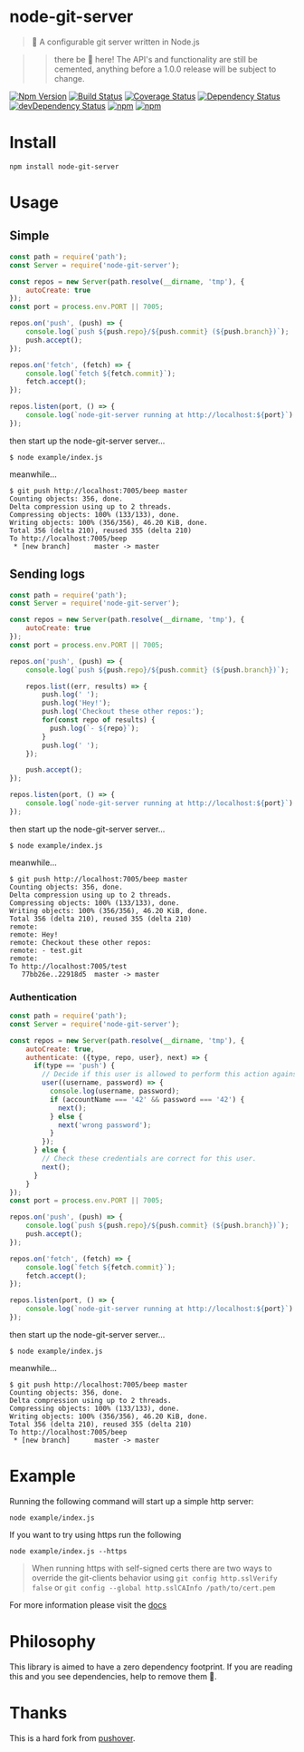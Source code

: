 # node-git-server

> 🎡 A configurable git server written in Node.js

>> there be 🐲 here! The API's and functionality are still be cemented, anything before a 1.0.0 release will be subject to change.

[![Npm Version](https://img.shields.io/npm/v/node-git-server.svg)](https://www.npmjs.com/package/node-git-server)
[![Build Status](https://travis-ci.org/gabrielcsapo/node-git-server.svg?branch=master)](https://travis-ci.org/gabrielcsapo/node-git-server)
[![Coverage Status](https://lcov-server.gabrielcsapo.com/badge/github%2Ecom/gabrielcsapo/node-git-server.svg)](https://lcov-server.gabrielcsapo.com/coverage/github%2Ecom/gabrielcsapo/node-git-server)
[![Dependency Status](https://starbuck.gabrielcsapo.com/badge/github/gabrielcsapo/node-git-server/status.svg)](https://starbuck.gabrielcsapo.com/github/gabrielcsapo/node-git-server)
[![devDependency Status](https://starbuck.gabrielcsapo.com/badge/github/gabrielcsapo/node-git-server/dev-status.svg)](https://starbuck.gabrielcsapo.com/github/gabrielcsapo/node-git-server#info=devDependencies)
[![npm](https://img.shields.io/npm/dt/node-git-server.svg)]()
[![npm](https://img.shields.io/npm/dm/node-git-server.svg)]()

# Install

```
npm install node-git-server
```

# Usage

## Simple

```javascript
const path = require('path');
const Server = require('node-git-server');

const repos = new Server(path.resolve(__dirname, 'tmp'), {
    autoCreate: true
});
const port = process.env.PORT || 7005;

repos.on('push', (push) => {
    console.log(`push ${push.repo}/${push.commit} (${push.branch})`);
    push.accept();
});

repos.on('fetch', (fetch) => {
    console.log(`fetch ${fetch.commit}`);
    fetch.accept();
});

repos.listen(port, () => {
    console.log(`node-git-server running at http://localhost:${port}`)
});
```

then start up the node-git-server server...

```
$ node example/index.js
```

meanwhile...

```
$ git push http://localhost:7005/beep master
Counting objects: 356, done.
Delta compression using up to 2 threads.
Compressing objects: 100% (133/133), done.
Writing objects: 100% (356/356), 46.20 KiB, done.
Total 356 (delta 210), reused 355 (delta 210)
To http://localhost:7005/beep
 * [new branch]      master -> master
```

## Sending logs

```javascript
const path = require('path');
const Server = require('node-git-server');

const repos = new Server(path.resolve(__dirname, 'tmp'), {
    autoCreate: true
});
const port = process.env.PORT || 7005;

repos.on('push', (push) => {
    console.log(`push ${push.repo}/${push.commit} (${push.branch})`);

    repos.list((err, results) => {
        push.log(' ');
        push.log('Hey!');
        push.log('Checkout these other repos:');
        for(const repo of results) {
          push.log(`- ${repo}`);
        }
        push.log(' ');
    });

    push.accept();
});

repos.listen(port, () => {
    console.log(`node-git-server running at http://localhost:${port}`)
});
```

then start up the node-git-server server...

```
$ node example/index.js
```

meanwhile...

```
$ git push http://localhost:7005/beep master
Counting objects: 356, done.
Delta compression using up to 2 threads.
Compressing objects: 100% (133/133), done.
Writing objects: 100% (356/356), 46.20 KiB, done.
Total 356 (delta 210), reused 355 (delta 210)
remote:  
remote: Hey!
remote: Checkout these other repos:
remote: - test.git
remote:  
To http://localhost:7005/test
   77bb26e..22918d5  master -> master
```

### Authentication

```javascript
const path = require('path');
const Server = require('node-git-server');

const repos = new Server(path.resolve(__dirname, 'tmp'), {
    autoCreate: true,
    authenticate: ({type, repo, user}, next) => {
      if(type == 'push') {
        // Decide if this user is allowed to perform this action against this repo.
        user((username, password) => {
          console.log(username, password);
          if (accountName === '42' && password === '42') {
            next();
          } else {
            next('wrong password');
          }
        });
      } else {
        // Check these credentials are correct for this user.
        next();
      }
    }
});
const port = process.env.PORT || 7005;

repos.on('push', (push) => {
    console.log(`push ${push.repo}/${push.commit} (${push.branch})`);
    push.accept();
});

repos.on('fetch', (fetch) => {
    console.log(`fetch ${fetch.commit}`);
    fetch.accept();
});

repos.listen(port, () => {
    console.log(`node-git-server running at http://localhost:${port}`)
});
```

then start up the node-git-server server...

```
$ node example/index.js
```

meanwhile...

```
$ git push http://localhost:7005/beep master
Counting objects: 356, done.
Delta compression using up to 2 threads.
Compressing objects: 100% (133/133), done.
Writing objects: 100% (356/356), 46.20 KiB, done.
Total 356 (delta 210), reused 355 (delta 210)
To http://localhost:7005/beep
 * [new branch]      master -> master
```

# Example

Running the following command will start up a simple http server:

```
node example/index.js
```

If you want to try using https run the following

```
node example/index.js --https
```

> When running https with self-signed certs there are two ways to override the git-clients behavior using `git config http.sslVerify false` or `git config --global http.sslCAInfo /path/to/cert.pem`

For more information please visit the [docs](http://www.gabrielcsapo.com/node-git-server/code/index.html)

# Philosophy   

This library is aimed to have a zero dependency footprint. If you are reading this and you see dependencies, help to remove them 🐒.

# Thanks

This is a hard fork from [pushover](https://github.com/substack/pushover).
